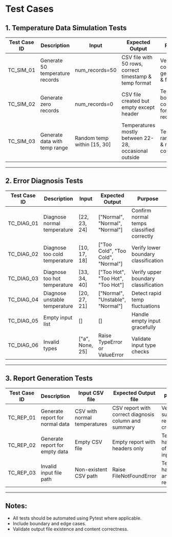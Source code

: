 # Test Cases

## 1. Temperature Data Simulation Tests

| Test Case ID | Description                      | Input                      | Expected Output                           | Purpose                                    |
|--------------|--------------------------------|----------------------------|-------------------------------------------|--------------------------------------------|
| TC_SIM_01    | Generate 50 temperature records | num_records=50              | CSV file with 50 rows, correct timestamp & temp format | Verify correct data generation & formatting |
| TC_SIM_02    | Generate zero records           | num_records=0               | CSV file created but empty except header  | Test boundary condition for zero records  |
| TC_SIM_03    | Generate data with temp range   | Random temp within [15, 30] | Temperatures mostly between 22-28, occasional outside | Test randomness & range compliance         |

---

## 2. Error Diagnosis Tests

| Test Case ID | Description                   | Input                            | Expected Output                            | Purpose                                  |
|--------------|-------------------------------|---------------------------------|--------------------------------------------|------------------------------------------|
| TC_DIAG_01   | Diagnose normal temperature   | [22, 23, 24]                    | ["Normal", "Normal", "Normal"]              | Confirm normal temps classified correctly |
| TC_DIAG_02   | Diagnose too cold temperature | [10, 17, 18]                   | ["Too Cold", "Too Cold", "Normal"]          | Verify lower boundary classification      |
| TC_DIAG_03   | Diagnose too hot temperature  | [33, 34, 40]                   | ["Too Hot", "Too Hot", "Too Hot"]            | Verify upper boundary classification      |
| TC_DIAG_04   | Diagnose unstable temperature | [20, 27, 21]                   | ["Normal", "Unstable", "Normal"]             | Detect rapid temp fluctuations             |
| TC_DIAG_05   | Empty input list              | []                             | []                                          | Handle empty input gracefully              |
| TC_DIAG_06   | Invalid types                | ["a", None, 25]                 | Raise TypeError or ValueError                | Validate input type checks                  |

---

## 3. Report Generation Tests

| Test Case ID | Description                      | Input CSV file                   | Expected Output file                          | Purpose                                    |
|--------------|----------------------------------|---------------------------------|----------------------------------------------|--------------------------------------------|
| TC_REP_01    | Generate report for normal data   | CSV with normal temperatures     | CSV report with correct diagnosis column and summary | Verify successful report creation           |
| TC_REP_02    | Generate report for empty data    | Empty CSV file                   | Empty report with headers only                 | Test handling of empty input data           |
| TC_REP_03    | Invalid input file path           | Non-existent CSV path            | Raise FileNotFoundError                        | Test file handling and error reporting      |

---

## Notes:
- All tests should be automated using Pytest where applicable.
- Include boundary and edge cases.
- Validate output file existence and content correctness.
